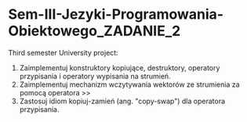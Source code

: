 # Sem-III-Jezyki-Programowania-Obiektowego_ZADANIE_2
Third semester University project:

1) Zaimplementuj konstruktory kopiujące, destruktory, operatory przypisania i operatory wypisania na strumień.
2) Zaimplementuj mechanizm wczytywania wektorów ze strumienia za pomocą operatora >>
3) Zastosuj idiom kopiuj-zamień (ang. "copy-swap") dla operatora przypisania.
